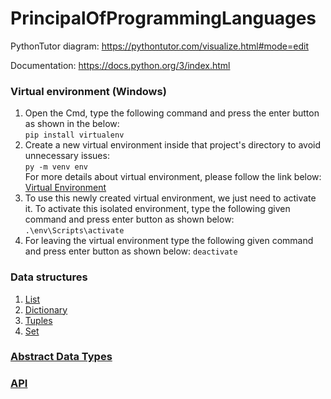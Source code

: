 # PrincipalOfProgrammingLanguages
PythonTutor diagram: https://pythontutor.com/visualize.html#mode=edit

Documentation: https://docs.python.org/3/index.html


### Virtual environment (Windows)
1. Open the Cmd, type the following command and press the enter button as shown in the below:<br />
```pip install virtualenv```<br />
2. Create a new virtual environment inside that project's directory to avoid unnecessary issues:<br />
```py -m venv env```<br />
  For more details about virtual environment, please follow the link below:<br />
  <a href="https://packaging.python.org/en/latest/guides/installing-using-pip-and-virtual-environments/" target="_blank">Virtual Environment</a><br />
3. To use this newly created virtual environment, we just need to activate it. To activate this isolated environment, type the following given command and press enter button as shown below:<br />
```.\env\Scripts\activate```<br />
4. For leaving the virtual environment type the following given command and press enter button as shown below:
  ```deactivate```
### Data structures
1. <a href="https://www.geeksforgeeks.org/list-methods-python/" target="_blank">List</a><br />
2. <a href="https://www.geeksforgeeks.org/python-dictionary-methods/?ref=lbp" target="_blank">Dictionary</a><br />
3. <a href="https://www.geeksforgeeks.org/python-tuples/" target="_blank">Tuples</a><br />
4. <a href="https://www.geeksforgeeks.org/python-set-methods/">Set</a><br />



###  <a href="https://www.geeksforgeeks.org/abstract-data-types/" target="_blank">Abstract Data Types</a><br />



###  <a href="https://www.geeksforgeeks.org/introduction-to-apis/#:~:text=API%20is%20an%20abbreviation%20for,its%20program%20easier%20and%20simpler.">API</a><br />

